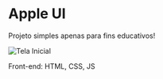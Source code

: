 # Apple UI

Projeto simples apenas para fins educativos!

![Tela Inicial](https://github.com/ThiagoBxK/Apple-Page-UI/assets/129023994/5342f176-25be-4d30-9fdf-71152410ab91)

Front-end: HTML, CSS, JS

